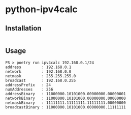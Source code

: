 # python-ipv4calc

## Installation

```powershell
```

## Usage

```console
PS > poetry run ipv4calc 192.168.0.1/24
address         : 192.168.0.1
network         : 192.168.0.0
netmask         : 255.255.255.0
broadcast       : 192.168.0.255
addressPrefix   : 24
numAddresses    : 256
addressBinary   : 11000000.10101000.00000000.00000001
networkBinary   : 11000000.10101000.00000000.00000000
netmaskBinary   : 11111111.11111111.11111111.00000000
broadcastBinary : 11000000.10101000.00000000.11111111
```
